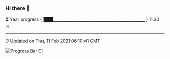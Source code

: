 ### Hi there 👋

⏳ Year progress { ███▁▁▁▁▁▁▁▁▁▁▁▁▁▁▁▁▁▁▁▁▁▁▁▁▁▁▁ } 11.30 %

---

⏰ Updated on Thu, 11 Feb 2021 06:10:41 GMT

![Progress Bar CI](https://github.com/liununu/liununu/workflows/Progress%20Bar%20CI/badge.svg)
